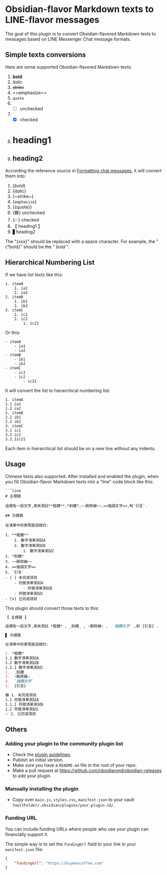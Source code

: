# Obsidian-flavor Markdown texts to LINE-flavor messages

The goal of this plugin is to convert Obsidian-flavored Markdown texts to messages based on LINE Messenger Chat message formats. 

## Simple texts conversions

Here are some supported Obsidian-flavored Markdown texts:

1. **bold**
2. *italic*
3. ~~strike~~
4. ==emphasize==
5. `quote`
6. - [ ] unchecked
7. - [x] checked
8. # heading1
9. ## heading2 

According the reference source in [Formatting chat messages](
"https://help.line.me/line/desktop/categoryId/50000280/3/pc?lang=en&contentId=20013876"), it will convert them into:

1. {*bold*}
2. {_italic_}
3. {~strike~}
4. {`emphasize`}
5. {{quote}}
6. {🟩} unchecked
7. {✅} checked
8. 【 heading1  】
9. ▋heading2

The "{xxx}" should be replaced with a space character. For example, the "{*bold}" should be the " *bold* ".

## Hierarchical Numbering List

If we have list texts like this:

```
1. itemA
	1. ia1
	2. ia2
2. itemB
	1. ib1
	2. ib2
3. itemC
	1. ic1
	2. ic2
		1. ic21
```

Or this:

```
- itemA
	- ia1
	- ia2
- itemB
	- ib1
	- ib2
- itemC
	- ic1
	- ic2
		- ic21
```


It will convert the list to hierarchical numbering list:

```
1. itemA
1.1 ia1
1.2 ia2
2. itemB
2.1 ib1
2.2 ib2
3. itemC
3.1 ic1
3.2 ic2
3.2.1ic21
```

Each item in hierarchical list should be on a new line without any indents.

## Usage

Chinese texts also supported. After installed and enabled the plugin, when you fill Obsidian-flavor Markdown texts into a "line" code block like this:

```
```line
# 主標題

這裡有一段文字,用來測試**粗體**,*斜體*,~~刪除線~~,==強調文字==,和`引言`.

## 次標題

在清單中的表現是這樣的:

1. **粗體**
	1. 數字清單測試A
	2. 數字清單測試B
		1. 數字清單測試C
2. *斜體*
3. ~~刪除線~~
4. ==強調文字==
5. `引言`
- [ ] 未完成項目
	- 符號清單測試A
		- 符號清單測試B
	- 符號清單測試C
- [x] 已完成項目
```


This plugin should convert those texts to this:


```markdown
【 主標題 】

這裡有一段文字,用來測試 *粗體* , _斜體_ , ~刪除線~ ,  `強調文字` ,和 {引言} .

▋ 次標題

在清單中的表現是這樣的:

1. *粗體*
1.1 數字清單測試A
1.2 數字清單測試B
1.2.1 數字清單測試C
2.  _斜體_ 
3.  ~刪除線~ 
4.  `強調文字` 
5.  {引言} 

🟩 1. 未完成項目
1.1 符號清單測試A
1.1.1 符號清單測試B
1.2 符號清單測試C
✅ 2. 已完成項目
```


## Others

### Adding your plugin to the community plugin list

- Check the [plugin guidelines](https://docs.obsidian.md/Plugins/Releasing/Plugin+guidelines).
- Publish an initial version.
- Make sure you have a `README.md` file in the root of your repo.
- Make a pull request at https://github.com/obsidianmd/obsidian-releases to add your plugin.

### Manually installing the plugin

- Copy over `main.js`, `styles.css`, `manifest.json` to your vault `VaultFolder/.obsidian/plugins/your-plugin-id/`.

### Funding URL

You can include funding URLs where people who use your plugin can financially support it.

The simple way is to set the `fundingUrl` field to your link in your `manifest.json` file:

```json
{
    "fundingUrl": "https://buymeacoffee.com"
}
```
